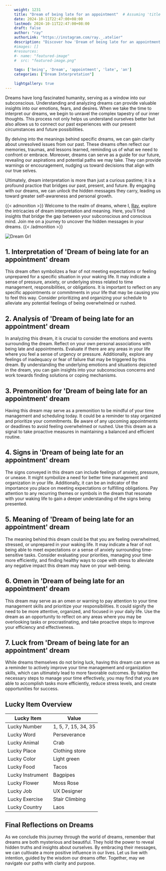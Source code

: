 ```yaml
---
    weight: 1231
    title: "Dream of being late for an appointment"  # Assuming 'title' column exists
    date: 2024-10-11T22:47:00+08:00
    lastmod: 2024-10-11T22:47:00+08:00
    draft: false
    author: "ray"
    authorLink: "https://instagram.com/ray._.atelier"
    description: "Discover how 'Dream of being late for an appointment' can interpret your future and uncover its significant meanings in your life."
    #images: []
    #resources:
    #- name: "featured-image"
    #  src: "featured-image.png"
    
    tags: ['being', 'Dream', 'appointment', 'late', 'an']
    categories: ["Dream Interpretation"]
    
    lightgallery: true
---
```

    
Dreams have long fascinated humanity, serving as a window into our subconscious. Understanding and analyzing dreams can provide valuable insights into our emotions, fears, and desires. When we take the time to interpret our dreams, we begin to unravel the complex tapestry of our inner thoughts. This process not only helps us understand ourselves better but also allows us to connect our past experiences with our present circumstances and future possibilities.

By delving into the meanings behind specific dreams, we can gain clarity about unresolved issues from our past. These dreams often reflect our memories, traumas, and lessons learned, reminding us of what we need to confront or embrace. Moreover, dreams can serve as a guide for our future, revealing our aspirations and potential paths we may take. They can provide warnings or encouragement, nudging us toward decisions that align with our true selves.

Ultimately, dream interpretation is more than just a curious pastime; it is a profound practice that bridges our past, present, and future. By engaging with our dreams, we can unlock the hidden messages they carry, leading us toward greater self-awareness and personal growth.

{{< admonition >}}
Welcome to the realm of dreams, where I, [Ray](https://instagram.com/ray._.atelier), explore the intricacies of dream interpretation and meaning. Here, you’ll find insights that bridge the gap between your subconscious and conscious mind. Join me on a journey to uncover the hidden messages in your dreams.
{{< /admonition >}}

![Dream Grl](https://cdn.pixabay.com/photo/2017/11/02/03/35/gothic-2910057_1280.jpg "Dream Grl")

## 1. Interpretation of 'Dream of being late for an appointment' dream
 This dream often symbolizes a fear of not meeting expectations or feeling unprepared for a specific situation in your waking life. It may indicate a sense of pressure, anxiety, or underlying stress related to time management, responsibilities, or obligations. It is important to reflect on any specific appointments or commitments in your life that may be causing you to feel this way. Consider prioritizing and organizing your schedule to alleviate any potential feelings of being overwhelmed or rushed.

## 2. Analysis of 'Dream of being late for an appointment' dream
 In analyzing this dream, it is crucial to consider the emotions and events surrounding the dream. Reflect on your own personal associations with being late and appointments. Evaluate if there are any areas in your life where you feel a sense of urgency or pressure. Additionally, explore any feelings of inadequacy or fear of failure that may be triggered by this dream. By understanding the underlying emotions and situations depicted in the dream, you can gain insights into your subconscious concerns and work towards finding solutions or coping mechanisms.

## 3. Premonition for 'Dream of being late for an appointment' dream
 Having this dream may serve as a premonition to be mindful of your time management and scheduling today. It could be a reminder to stay organized and prioritize your commitments. Be aware of any upcoming appointments or deadlines to avoid feeling overwhelmed or rushed. Use this dream as a signal to take proactive measures in maintaining a balanced and efficient routine.

## 4. Signs in 'Dream of being late for an appointment' dream
 The signs conveyed in this dream can include feelings of anxiety, pressure, or unease. It might symbolize a need for better time management and organization in your life. Additionally, it can be an indicator of the importance you place on meeting expectations or fulfilling obligations. Pay attention to any recurring themes or symbols in the dream that resonate with your waking life to gain a deeper understanding of the signs being presented.

## 5. Meaning of 'Dream of being late for an appointment' dream
 The meaning behind this dream could be that you are feeling overwhelmed, stressed, or unprepared in your waking life. It may indicate a fear of not being able to meet expectations or a sense of anxiety surrounding time-sensitive tasks. Consider evaluating your priorities, managing your time more efficiently, and finding healthy ways to cope with stress to alleviate any negative impact this dream may have on your well-being.

## 6. Omen in 'Dream of being late for an appointment' dream
 This dream may serve as an omen or warning to pay attention to your time management skills and prioritize your responsibilities. It could signify the need to be more attentive, organized, and focused in your daily life. Use the dream as an opportunity to reflect on any areas where you may be overlooking tasks or procrastinating, and take proactive steps to improve your efficiency and effectiveness.

## 7. Luck from 'Dream of being late for an appointment' dream
 While dreams themselves do not bring luck, having this dream can serve as a reminder to actively improve your time management and organization skills, which can ultimately lead to more favorable outcomes. By taking the necessary steps to manage your time effectively, you may find that you are able to accomplish tasks more efficiently, reduce stress levels, and create opportunities for success.

## Lucky Item Overview
| Lucky Item          | Value              |
|---------------|--------------------|
| Lucky Number        | 1, 5, 7, 15, 34, 35  |
| Lucky Word          | Perseverance |
| Lucky Animal        | Crab |
| Lucky Place         | Clothing store     |
| Lucky Color         | Light green     |
| Lucky Food          | Tacos      |
| Lucky Instrument    | Bagpipes |
| Lucky Flower        | Moss Rose    |
| Lucky Job           | UX Designer       |
| Lucky Exercise      | Stair Climbing  |
| Lucky Country       | Laos    |


##  Final Reflections on Dreams

As we conclude this journey through the world of dreams, remember that dreams are both mysterious and beautiful. They hold the power to reveal hidden truths and insights about ourselves. By embracing their messages, we can cultivate a more positive influence in our lives. Let us live with intention, guided by the wisdom our dreams offer. Together, may we navigate our paths with clarity and purpose.
